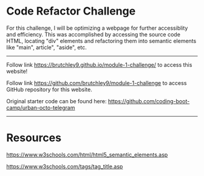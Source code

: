 # Code Refactor Challenge

For this challenge, I will be optimizing a webpage for further accessiblity and efficiency. This was accomplished by accessing the source code HTML, locating "div" elements and refactoring them into semantic elements like "main", article", "aside", etc.

---

Follow link https://brutchley9.github.io/module-1-challenge/ to access this website!

Follow link https://github.com/brutchley9/module-1-challenge to access GitHub repository for this website.

Original starter code can be found here: https://github.com/coding-boot-camp/urban-octo-telegram

---

# Resources

https://www.w3schools.com/html/html5_semantic_elements.asp

https://www.w3schools.com/tags/tag_title.asp